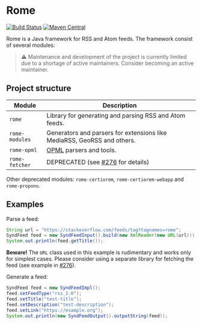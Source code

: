 # Rome

[![Build Status](https://travis-ci.org/rometools/rome.svg?branch=master)](https://travis-ci.org/rometools/rome)
[![Maven Central](https://maven-badges.herokuapp.com/maven-central/com.rometools/rome/badge.svg)](https://maven-badges.herokuapp.com/maven-central/com.rometools/rome)

Rome is a Java framework for RSS and Atom feeds. The framework consist of several modules:

> &#x26a0;&#xfe0f; Maintenance and development of the project is currently limited due to a shortage of active maintainers. Consider becoming an active maintainer.

## Project structure

| Module | Description |
| ------ | ----------- |
| `rome` | Library for generating and parsing RSS and Atom feeds. |
| `rome-modules` | Generators and parsers for extensions like MediaRSS, GeoRSS and others. |
| `rome-opml` | [OPML](https://en.wikipedia.org/wiki/OPML) parsers and tools. |
| `rome-fetcher` | DEPRECATED (see [#276](https://github.com/rometools/rome/issues/276) for details) |

Other deprecated modules: `rome-certiorem`, `rome-certiorem-webapp` and `rome-propono`.

## Examples

Parse a feed:

```java
String url = "https://stackoverflow.com/feeds/tag?tagnames=rome";
SyndFeed feed = new SyndFeedInput().build(new XmlReader(new URL(url)));
System.out.println(feed.getTitle());
```
**Beware!** The `URL` class used in this example is rudimentary and works only for simplest cases. Please consider using a separate library for fetching the feed (see example in [#276](https://github.com/rometools/rome/issues/276)).

Generate a feed:

```java
SyndFeed feed = new SyndFeedImpl();
feed.setFeedType("rss_2.0");
feed.setTitle("test-title");
feed.setDescription("test-description");
feed.setLink("https://example.org");
System.out.println(new SyndFeedOutput().outputString(feed));
```

